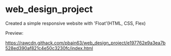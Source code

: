 # web_design_project 

Created a simple responsive website with 'Float'(HTML, CSS, Flex)




Preview:

https://rawcdn.githack.com/pbain63/web_design_project/e197762e9a3ea7b528ed390af821c4e50c3230fc/index.html
